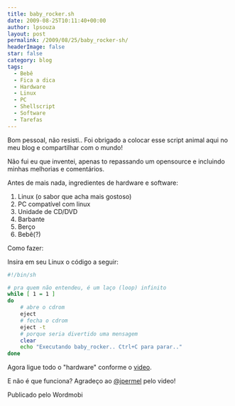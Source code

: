 ```yaml
---
title: baby_rocker.sh
date: 2009-08-25T10:11:40+00:00
author: lpsouza
layout: post
permalink: /2009/08/25/baby_rocker-sh/
headerImage: false
star: false
category: blog
tags:
  - Bebê
  - Fica a dica
  - Hardware
  - Linux
  - PC
  - Shellscript
  - Software
  - Tarefas
---
```

Bom pessoal, não resisti.. Foi obrigado a colocar esse script animal aqui no meu blog e compartilhar com o mundo!

Não fui eu que inventei, apenas to repassando um opensource e incluindo minhas melhorias e comentários.

Antes de mais nada, ingredientes de hardware e software:

1. Linux (o sabor que acha mais gostoso)
2. PC compatível com linux
3. Unidade de CD/DVD
4. Barbante
5. Berço
6. Bebê(?)

Como fazer:

Insira em seu Linux o código a seguir:

```bash
#!/bin/sh

# pra quem não entendeu, é um laço (loop) infinito
while [ 1 = 1 ]
do
    # abre o cdrom
    eject
    # fecha o cdrom
    eject -t
    # porque seria divertido uma mensagem
    clear
    echo "Executando baby_rocker.. Ctrl+C para parar.."
done
```

Agora ligue todo o "hardware" conforme o [video](http://www.youtube.com/watch?v=bYcF_xX2DE8).

E não é que funciona? Agradeço ao [@jpermel](http://twitter.com/jpermel) pelo video!

Publicado pelo Wordmobi
